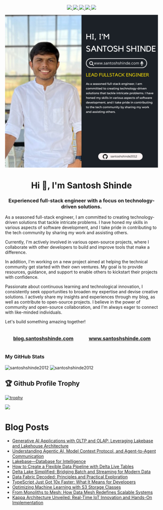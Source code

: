 <p align="center"> 
 <a href="https://twitter.com/shindesan2012" alt="santosh shinde github stats">
   <img src="https://img.shields.io/badge/-@shindesan2012-%231DA1F2?style=flat-square&logo=twitter&logoColor=ffffff" />
 </a>
 <a href="https://github.com/santoshshinde2012" alt="santosh shinde github stats">
   <img src="https://img.shields.io/badge/-@santoshshinde2012-%23181717?style=flat-square&logo=github" />
 </a>
 <a href="https://www.linkedin.com/in/shindesantosh" alt="santosh shinde github stats">
   <img src="https://img.shields.io/badge/-shindesantosh-blue?style=flat-square&logo=Linkedin&logoColor=white&link=https://www.linkedin.com/in/shindesantosh" />
 </a>
 <a href="http://blog.santoshshinde.com/" alt="santosh shinde blog">
   <img src="https://img.shields.io/badge/blog.santoshshinde.com-brightgreen?style=flat-square" />
 </a>
 <a href="https://stackoverflow.com/users/4319438/santosh-shinde" alt="santosh shinde stackoverflow">
   <img src="https://img.shields.io/badge/stackoverflow-%23181717?style=flat-square&logo=stackoverflow" />
 </a>
</p>

[![About me](./profile.png)](https://www.santoshshinde.com/)

<h1 align="center">Hi 👋, I'm Santosh Shinde</h1>
<h3 align="center">Experienced full-stack engineer with a focus on technology-driven solutions. </h3>

As a seasoned full-stack engineer, I am committed to creating technology-driven solutions that tackle intricate problems. I have honed my skills in various aspects of software development, and I take pride in contributing to the tech community by sharing my work and assisting others.

Currently, I'm actively involved in various open-source projects, where I collaborate with other developers to build and improve tools that make a difference.

In addition, I'm working on a new project aimed at helping the technical community get started with their own ventures. My goal is to provide resources, guidance, and support to enable others to kickstart their projects with confidence.

Passionate about continuous learning and technological innovation, I consistently seek opportunities to broaden my expertise and devise creative solutions. I actively share my insights and experiences through my blog, as well as contribute to open-source projects. I believe in the power of community and open-source collaboration, and I'm always eager to connect with like-minded individuals.

Let's build something amazing together!

<div style="display: flex;">
  <div style="flex: 50%; padding: 0 15px;">
    <h3 align="center">
      <a href="http://blog.santoshshinde.com/" alt="santosh shinde blog">blog.santoshshinde.com</a>
    </h3>
  </div>
  <div style="flex: 50%; padding: 0 15px;">
    <h3 align="center">
      <a href="http://www.santoshshinde.com/" alt="santosh shinde portfolio">www.santoshshinde.com</a>
    </h3>
  </div>
</div>

### My GitHub Stats
<div>
<img align="center" width="49%" src="https://github-readme-streak-stats.herokuapp.com/?user=santoshshinde2012" alt="santoshshinde2012" />
<img align="center" width="49%"  src="https://github-readme-stats.vercel.app/api?username=santoshshinde2012&show_icons=true&locale=en" alt="santoshshinde2012" />
</div>

## 🏆 Github Profile Trophy

[![trophy](https://github-profile-trophy.vercel.app/?username=santoshshinde2012&theme=monokai&margin-w=15&margin-h=15&&no-frame=true&row=1)](https://github.com/ryo-ma/github-profile-trophy)

<img src="https://github-readme-stats.vercel.app/api/top-langs/?username=santoshshinde2012&layout=compact&hide=html" />

<br/>

# Blog Posts

<!-- BLOG-POST-LIST:START -->
- [Generative AI Applications with OLTP and OLAP: Leveraging Lakebase and Lakehouse Architecture](https://medium.com/data-science-collective/generative-ai-applications-with-oltp-and-olap-leveraging-lakebase-and-lakehouse-architecture-684084143c0f?source=rss-f5cfa346da5------2)
- [Understanding Agentic AI, Model Context Protocol, and Agent-to-Agent Communication](https://levelup.gitconnected.com/understanding-agentic-ai-model-context-protocol-and-agent-to-agent-communication-5a1b92dae4f1?source=rss-f5cfa346da5------2)
- [Lakebase—Database for Intelligence](https://levelup.gitconnected.com/lakebase-database-for-intelligence-a6759ed2a910?source=rss-f5cfa346da5------2)
- [How to Create a Flexible Data Pipeline with Delta Live Tables](https://levelup.gitconnected.com/how-to-create-a-flexible-data-pipeline-with-delta-live-tables-1e03bf5481f9?source=rss-f5cfa346da5------2)
- [Delta Lake Simplified: Bridging Batch and Streaming for Modern Data](https://medium.com/data-science-collective/delta-lake-simplified-bridging-batch-and-streaming-for-modern-data-bbc17d9952dc?source=rss-f5cfa346da5------2)
- [Data Fabric Decoded: Principles and Practical Exploration](https://medium.com/data-science-collective/data-fabric-decoded-principles-and-practical-exploration-4c15395bb881?source=rss-f5cfa346da5------2)
- [TypeScript Just Got 10x Faster: What It Means for Developers](https://levelup.gitconnected.com/typescript-just-got-10x-faster-what-it-means-for-developers-dfae10dc92c2?source=rss-f5cfa346da5------2)
- [Optimizing Machine Learning with S3 Storage Classes](https://medium.com/syngenta-digitalblog/why-do-s3-storage-classes-matter-for-machine-learning-82155e16fb54?source=rss-f5cfa346da5------2)
- [From Monoliths to Mesh: How Data Mesh Redefines Scalable Systems](https://levelup.gitconnected.com/from-monoliths-to-mesh-how-data-mesh-redefines-scalable-systems-608a9f25f91b?source=rss-f5cfa346da5------2)
- [Kappa Architecture Unveiled: Real-Time IoT Innovation and Hands-On Implementation](https://levelup.gitconnected.com/kappa-architecture-unveiled-real-time-iot-innovation-and-hands-on-implementation-d8ff57f37167?source=rss-f5cfa346da5------2)
<!-- BLOG-POST-LIST:END -->
